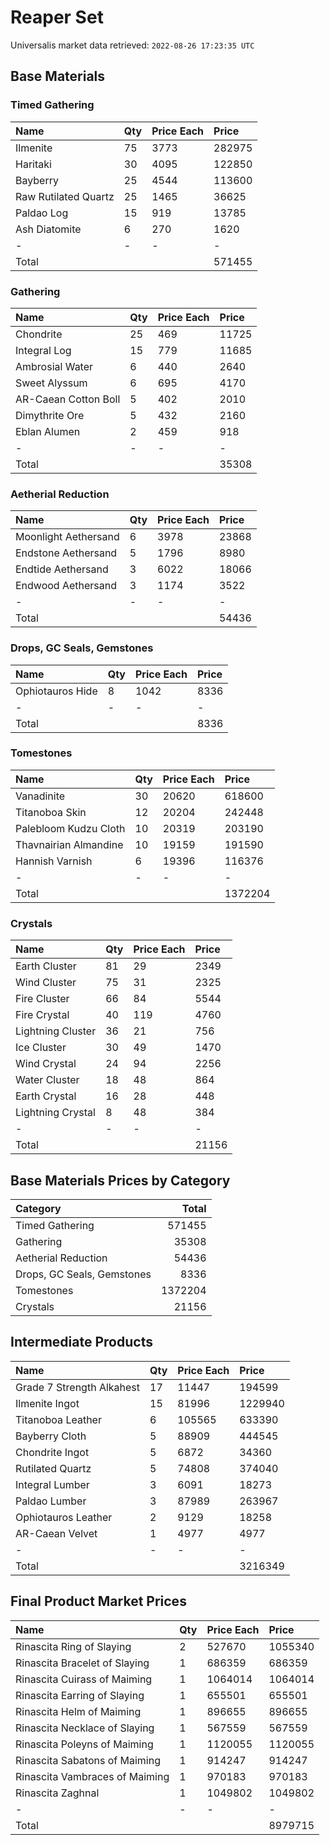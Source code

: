 # Reaper Set

Universalis market data retrieved: `2022-08-26 17:23:35 UTC`

## Base Materials

### Timed Gathering

| Name                 | Qty   | Price Each   | Price   |
|:---------------------|:------|:-------------|:--------|
| Ilmenite             | 75    | 3773         | 282975  |
| Haritaki             | 30    | 4095         | 122850  |
| Bayberry             | 25    | 4544         | 113600  |
| Raw Rutilated Quartz | 25    | 1465         | 36625   |
| Paldao Log           | 15    | 919          | 13785   |
| Ash Diatomite        | 6     | 270          | 1620    |
| -                    | -     | -            | -       |
| Total                |       |              | 571455  |

### Gathering

| Name                 | Qty   | Price Each   | Price   |
|:---------------------|:------|:-------------|:--------|
| Chondrite            | 25    | 469          | 11725   |
| Integral Log         | 15    | 779          | 11685   |
| Ambrosial Water      | 6     | 440          | 2640    |
| Sweet Alyssum        | 6     | 695          | 4170    |
| AR-Caean Cotton Boll | 5     | 402          | 2010    |
| Dimythrite Ore       | 5     | 432          | 2160    |
| Eblan Alumen         | 2     | 459          | 918     |
| -                    | -     | -            | -       |
| Total                |       |              | 35308   |

### Aetherial Reduction

| Name                 | Qty   | Price Each   | Price   |
|:---------------------|:------|:-------------|:--------|
| Moonlight Aethersand | 6     | 3978         | 23868   |
| Endstone Aethersand  | 5     | 1796         | 8980    |
| Endtide Aethersand   | 3     | 6022         | 18066   |
| Endwood Aethersand   | 3     | 1174         | 3522    |
| -                    | -     | -            | -       |
| Total                |       |              | 54436   |

### Drops, GC Seals, Gemstones

| Name             | Qty   | Price Each   | Price   |
|:-----------------|:------|:-------------|:--------|
| Ophiotauros Hide | 8     | 1042         | 8336    |
| -                | -     | -            | -       |
| Total            |       |              | 8336    |

### Tomestones

| Name                  | Qty   | Price Each   | Price   |
|:----------------------|:------|:-------------|:--------|
| Vanadinite            | 30    | 20620        | 618600  |
| Titanoboa Skin        | 12    | 20204        | 242448  |
| Palebloom Kudzu Cloth | 10    | 20319        | 203190  |
| Thavnairian Almandine | 10    | 19159        | 191590  |
| Hannish Varnish       | 6     | 19396        | 116376  |
| -                     | -     | -            | -       |
| Total                 |       |              | 1372204 |

### Crystals

| Name              | Qty   | Price Each   | Price   |
|:------------------|:------|:-------------|:--------|
| Earth Cluster     | 81    | 29           | 2349    |
| Wind Cluster      | 75    | 31           | 2325    |
| Fire Cluster      | 66    | 84           | 5544    |
| Fire Crystal      | 40    | 119          | 4760    |
| Lightning Cluster | 36    | 21           | 756     |
| Ice Cluster       | 30    | 49           | 1470    |
| Wind Crystal      | 24    | 94           | 2256    |
| Water Cluster     | 18    | 48           | 864     |
| Earth Crystal     | 16    | 28           | 448     |
| Lightning Crystal | 8     | 48           | 384     |
| -                 | -     | -            | -       |
| Total             |       |              | 21156   |

## Base Materials Prices by Category

| Category                   |   Total |
|:---------------------------|--------:|
| Timed Gathering            |  571455 |
| Gathering                  |   35308 |
| Aetherial Reduction        |   54436 |
| Drops, GC Seals, Gemstones |    8336 |
| Tomestones                 | 1372204 |
| Crystals                   |   21156 |

## Intermediate Products

| Name                      | Qty   | Price Each   | Price   |
|:--------------------------|:------|:-------------|:--------|
| Grade 7 Strength Alkahest | 17    | 11447        | 194599  |
| Ilmenite Ingot            | 15    | 81996        | 1229940 |
| Titanoboa Leather         | 6     | 105565       | 633390  |
| Bayberry Cloth            | 5     | 88909        | 444545  |
| Chondrite Ingot           | 5     | 6872         | 34360   |
| Rutilated Quartz          | 5     | 74808        | 374040  |
| Integral Lumber           | 3     | 6091         | 18273   |
| Paldao Lumber             | 3     | 87989        | 263967  |
| Ophiotauros Leather       | 2     | 9129         | 18258   |
| AR-Caean Velvet           | 1     | 4977         | 4977    |
| -                         | -     | -            | -       |
| Total                     |       |              | 3216349 |

## Final Product Market Prices

| Name                           | Qty   | Price Each   | Price   |
|:-------------------------------|:------|:-------------|:--------|
| Rinascita Ring of Slaying      | 2     | 527670       | 1055340 |
| Rinascita Bracelet of Slaying  | 1     | 686359       | 686359  |
| Rinascita Cuirass of Maiming   | 1     | 1064014      | 1064014 |
| Rinascita Earring of Slaying   | 1     | 655501       | 655501  |
| Rinascita Helm of Maiming      | 1     | 896655       | 896655  |
| Rinascita Necklace of Slaying  | 1     | 567559       | 567559  |
| Rinascita Poleyns of Maiming   | 1     | 1120055      | 1120055 |
| Rinascita Sabatons of Maiming  | 1     | 914247       | 914247  |
| Rinascita Vambraces of Maiming | 1     | 970183       | 970183  |
| Rinascita Zaghnal              | 1     | 1049802      | 1049802 |
| -                              | -     | -            | -       |
| Total                          |       |              | 8979715 |